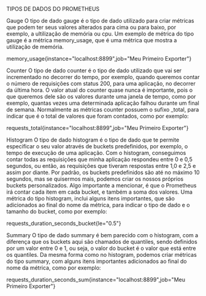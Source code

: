 TIPOS DE DADOS DO PROMETHEUS


Gauge 
O tipo de dado gauge é o tipo de dado utilizado para criar métricas que podem ter seus valores alterados para cima ou para baixo, por exemplo, a ultilização de memória ou cpu. 
Um exemplo de métrica do tipo gauge é a métrica memory_usage, que é uma métrica que mostra a utilização de memória.

memory_usage{instance="localhost:8899",job="Meu Primeiro Exporter"}

Counter 
O tipo de dado counter é o tipo de dado utilizado que vai ser incrementado no decorrer do tempo, por exemplo, quando queremos contar o número de requisições com status 200, para uma aplicação, no decorrer da última hora. O valor atual do counter quase nunca é importante, pois o que queremos dele são os valores durante uma janela de tempo, como por exemplo, quantas vezes uma determinada aplicação falhou durante um final de semana. Normalmente as métricas counter possuem o sufixo _total, para indicar que é o total de valores que foram contados, como por exemplo:

requests_total{instance="localhost:8899",job="Meu Primeiro Exporter"}

Histogram 
O tipo de dado histogram é o tipo de dado que te permite especificar o seu valor através de buckets predefinidos, por exemplo, o tempo de execução de uma aplicação. Com o histogram, conseguimos contar todas as requisições que minha aplicação respondeu entre 0 e 0,5 segundos, ou então, as requisições que tiveram respostas entre 1,0 e 2,5 e assim por diante. Por padrão, os buckets predefinidos são até no máximo 10 segundos, mas se quisermos mais, podemos criar os nossos próprios buckets personalizados. Algo importante a mencionar, é que o Prometheus irá contar cada item em cada bucket, e também a soma dos valores. Uma métrica do tipo histogram, inclui alguns itens importantes, que são adicionados ao final do nome da métrica, para indicar o tipo de dado e o tamanho do bucket, como por exemplo:

requests_duration_seconds_bucket{le="0.5"}

Summary
O tipo de dado summary é bem parecido com o histogram, com a diferença que os buckets aqui são chamados de quantiles, sendo definidos por um valor entre 0 e 1, ou seja, o valor do bucket é o valor que está entre os quantiles.
Da mesma forma como no histogram, podemos criar métricas do tipo summary, com alguns itens importantes adicionados ao final do nome da métrica, como por exemplo:

requests_duration_seconds_sum{instance="localhost:8899",job="Meu Primeiro Exporter"}
